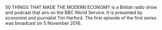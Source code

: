 50 THINGS THAT MADE THE MODERN ECONOMY is a British radio show and podcast that airs on the BBC World Service. It is presented by economist and journalist Tim Harford. The first episode of the first series was broadcast on 5 November 2016.
